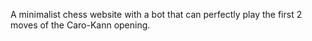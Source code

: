 A minimalist chess website with a bot that can perfectly play the first 2 moves of the Caro-Kann opening.
